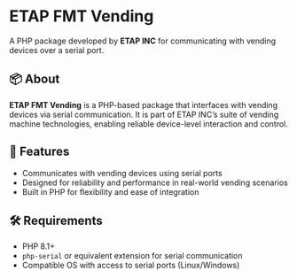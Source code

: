 # ETAP FMT Vending

A PHP package developed by **ETAP INC** for communicating with vending devices over a serial port.

## 📦 About

**ETAP FMT Vending** is a PHP-based package that interfaces with vending devices via serial communication. It is part of ETAP INC’s suite of vending machine technologies, enabling reliable device-level interaction and control.

## 🔧 Features

- Communicates with vending devices using serial ports
- Designed for reliability and performance in real-world vending scenarios
- Built in PHP for flexibility and ease of integration

## 🛠 Requirements

- PHP 8.1+
- `php-serial` or equivalent extension for serial communication
- Compatible OS with access to serial ports (Linux/Windows)
